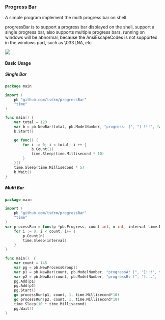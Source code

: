 ### Progress Bar

A simple program implement the multi progress bar on shell.

progressBar is to support a progress bar displayed on the shell, support a single progress bar, also supports multiple progress bars, running on windows will be abnormal, because the AnsiEscapeCodes is not supported in the windows part, such as \033 [NA, etc

![](https://github.com/tsdrm/progressBar/blob/master/multiProgress.gif)
#### Basic Usage

##### Single Bar

```go
package main

import (
	pb "github.com/tsdrm/progressBar"
	"time"
)

func main() {
    var total = 123
	var b = pb.NewBar(total, pb.ModelNumber, "progress: [", "] !!!", false)
	b.Start()

	go func() {
		for i := 0; i < total; i ++ {
			b.Count(1)
			time.Sleep(time.Millisecond * 10)
		}
	}()
	time.Sleep(time.Millisecond * 5)
	b.Wait()
}
```

##### Multi Bar
```go
package main

import (
    pb "github.com/tsdrm/progressBar"
    "time"
)
var processRun = func(p *pb.Progress, count int, n int, interval time.Duration) {
	for i := 0; i < count; i++ {
		p.Count(n)
		time.Sleep(interval)
	}
}

func main()  {
    var count = 145
    var pg = pb.NewProcessGroup()
    var p1 = pb.NewBar(count, pb.ModelNumber, "progressA: [", "]!!!", true)
    var p2 = pb.NewBar(count, pb.ModelNumber, "progressB: [", "]...", false)
    pg.Add(p1)
    pg.Add(p2)
    pg.Start()
    go processRun(p1, count, 1, time.Millisecond*10)
    go processRun(p2, count, 1, time.Millisecond*10)
    time.Sleep(10 * time.Millisecond)
    pg.Wait()
}

```

